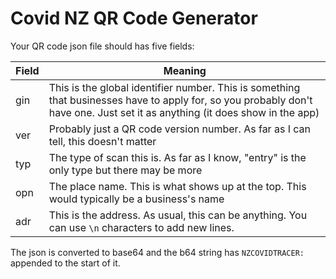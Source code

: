 # Covid NZ QR Code Generator

Your QR code json file should has five fields:

| Field | Meaning |
| --- | --- |
| gin | This is the global identifier number. This is something that businesses have to apply for, so you probably don't have one. Just set it as anything (it does show in the app) |
| ver | Probably just a QR code version number. As far as I can tell, this doesn't matter |
| typ | The type of scan this is. As far as I know, "entry" is the only type but there may be more |
| opn | The place name. This is what shows up at the top. This would typically be a business's name |
| adr | This is the address. As usual, this can be anything. You can use `\n` characters to add new lines. |

The json is converted to base64 and the b64 string has `NZCOVIDTRACER:` appended to the start of it.
